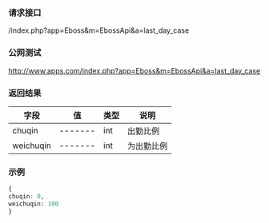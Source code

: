 ### **请求接口**
/index.php?app=Eboss&m=EbossApi&a=last_day_case



### **公网测试**
http://www.apps.com/index.php?app=Eboss&m=EbossApi&a=last_day_case

### **返回结果**
|字段        |值          |类型    |说明        |
| ---------  |--------    |-------- |--------  |
|chuqin          |-------   |int    |出勤比例  |
|weichuqin      | -------     |int    |为出勤比例      |
### **示例**
````php
{
chuqin: 0,
weichuqin: 100
}